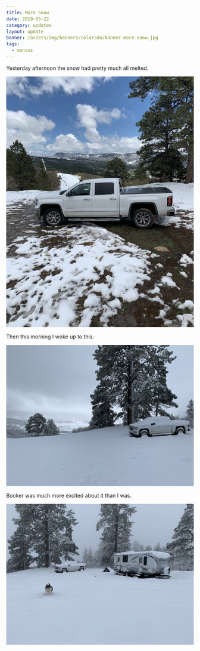 ```yaml
---
title: More Snow
date: 2019-05-22
category: updates
layout: update
banner: /assets/img/banners/colorado/banner-more-snow.jpg
tags:
  - mancos
---
```


Yesterday afternoon the snow had pretty much all melted.

![melted](/assets/img/updates/colorado/more-snow-1.jpg)

Then this morning I woke up to this:

![snow-truck](/assets/img/updates/colorado/more-snow-2.jpg)

Booker was much more excited about it than I was. 

![snow-booker](/assets/img/updates/colorado/more-snow-3.jpg)

